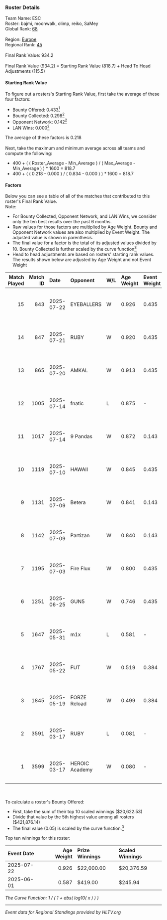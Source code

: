 ### Roster Details<br />
Team Name: ESC<br />
Roster: bajmi, moonwalk, olimp, reiko, SaMey<br />
Global Rank: [68](../../standings_global_2025_09_01.md)<br />
<br />
Region: [Europe]( ../../standings_europe_2025_09_01.md)<br />
Regional Rank: [45]( ../../standings_europe_2025_09_01.md)<br />
<br />
Final Rank Value:  934.2<br />
<br />
Final Rank Value (934.2) = Starting Rank Value (818.7) + Head To Head Adjustments (115.5)<br />

#### Starting Rank Value<br />
To figure out a rosters's Starting Rank Value, first take the average of these four factors:<br />
- Bounty Offered: 0.433[<sup>1</sup>](#table2)
- Bounty Collected: 0.298[<sup>2</sup>](#table1)
- Opponent Network: 0.142[<sup>2</sup>](#table1)
- LAN Wins: 0.000[<sup>2</sup>](#table1)

The average of these factors is 0.218<br />
<br />
Next, take the maximum and minimum average across all teams and compute the following:<br />
- 400 + ( ( Roster_Average - Min_Average ) / ( Max_Average - Min_Average ) ) * 1600 = 818.7
- 400 + ( ( 0.218 - 0.000 ) / ( 0.834 - 0.000 ) ) * 1600 = 818.7


#### Factors<br />
Below you can see a table of all of the matches that contributed to this roster's Final Rank Value.<br />
Note:<br />

- For Bounty Collected, Opponent Network, and LAN Wins, we consider only the ten best results over the past 6 months.
- Raw values for those factors are multiplied by Age Weight. Bounty and Opponent Network values are also multiplied by Event Weight. The adjusted value is shown in parenthesis.
- The final value for a factor is the total of its adjusted values divided by 10. Bounty Collected is further scaled by the curve function[<sup>3</sup>](#curveFunction)
- Head to head adjustments are based on rosters' starting rank values. The results shown below are adjusted by Age Weight and not Event Weight
<span id="table1"></span><br />


| Match Played | Match ID | Date       | Opponent       | W/L | Age Weight | Event Weight | Bounty Collected | Opponent Network | LAN Wins  | H2H Adj. | Roster                               |
| -: | -: | :- | :- | :- | :- | :- | :- | :- | :- | -: | :- |
|           15 |      843 | 2025-07-22 | EYEBALLERS     | W   | 0.926      | 0.435        | 0.022 (0.009)    | 0.576 (0.232)    | 0 (0.000) |    16.83 | bajmi, moonwalk, olimp, reiko, SaMey |
|           14 |      847 | 2025-07-21 | RUBY           | W   | 0.920      | 0.435        | 0.020 (0.008)    | 0.851 (0.340)    | 0 (0.000) |    15.11 | bajmi, moonwalk, olimp, reiko, SaMey |
|           13 |      865 | 2025-07-20 | AMKAL          | W   | 0.913      | 0.435        | 0.004 (0.002)    | 0.275 (0.109)    | 0 (0.000) |     7.70 | bajmi, moonwalk, olimp, reiko, SaMey |
|           12 |     1005 | 2025-07-14 | fnatic         | L   | 0.875      | -            | -                | -                | -         |    -1.58 | bajmi, moonwalk, olimp, reiko, SaMey |
|           11 |     1017 | 2025-07-14 | 9 Pandas       | W   | 0.872      | 0.143        | 0.015 (0.002)    | -                | 0 (0.000) |    10.57 | bajmi, moonwalk, olimp, reiko, SaMey |
|           10 |     1119 | 2025-07-10 | HAWAII         | W   | 0.845      | 0.435        | 0.001 (0.000)    | 0.290 (0.106)    | 0 (0.000) |    11.88 | bajmi, moonwalk, olimp, reiko, SaMey |
|            9 |     1131 | 2025-07-09 | Betera         | W   | 0.841      | 0.143        | 0.009 (0.001)    | 0.718 (0.086)    | 0 (0.000) |    12.97 | bajmi, moonwalk, olimp, reiko, SaMey |
|            8 |     1142 | 2025-07-09 | Partizan       | W   | 0.840      | 0.143        | 0.063 (0.008)    | 1.000 (0.120)    | 0 (0.000) |    16.96 | bajmi, moonwalk, olimp, reiko, SaMey |
|            7 |     1195 | 2025-07-03 | Fire Flux      | W   | 0.800      | 0.435        | 0.002 (0.001)    | 0.323 (0.112)    | 0 (0.000) |    11.21 | bajmi, moonwalk, olimp, reiko, SaMey |
|            6 |     1251 | 2025-06-25 | GUN5           | W   | 0.746      | 0.435        | 0.041 (0.013)    | 0.658 (0.213)    | 0 (0.000) |    14.85 | bajmi, moonwalk, olimp, reiko, SaMey |
|            5 |     1647 | 2025-05-31 | m1x            | L   | 0.581      | -            | -                | -                | -         |   -12.30 | bajmi, moonwalk, olimp, reiko, SaMey |
|            4 |     1767 | 2025-05-22 | FUT            | W   | 0.519      | 0.384        | -                | 0.117 (0.023)    | 0 (0.000) |     5.13 | bajmi, moonwalk, olimp, reiko, SaMey |
|            3 |     1845 | 2025-05-19 | FORZE Reload   | W   | 0.499      | 0.384        | 0.004 (0.001)    | 0.415 (0.080)    | -         |     6.41 | bajmi, moonwalk, olimp, reiko, SaMey |
|            2 |     3591 | 2025-03-17 | RUBY           | L   | 0.081      | -            | -                | -                | -         |    -1.10 | bajmi, Grashog, nestee, reiko, SaMey |
|            1 |     3599 | 2025-03-17 | HEROIC Academy | W   | 0.080      | -            | -                | -                | -         |     0.91 | bajmi, Grashog, nestee, reiko, SaMey |

<br />
<span id="table2"></span><br />
To calculate a roster's Bounty Offered:<br />

- First, take the sum of their top 10 scaled winnings ($20,622.53)
- Divide that value by the 5th highest value among all rosters ($421,876.14)
- The final value (0.05) is scaled by the curve function.[<sup>3</sup>](#curveFunction)

Top ten winnings for this roster:<br />

| Event Date | Age Weight | Prize Winnings | Scaled Winnings |
| :- | -: | :- | :- |
| 2025-07-22 |      0.926 | $22,000.00     | $20,376.59      |
| 2025-06-01 |      0.587 | $419.00        | $245.94         |


<span id="curveFunction"></span>_The Curve Function: 1 / ( 1 + abs( log10( x ) ) )_<br />

---
_Event data for Regional Standings provided by HLTV.org_<br />

